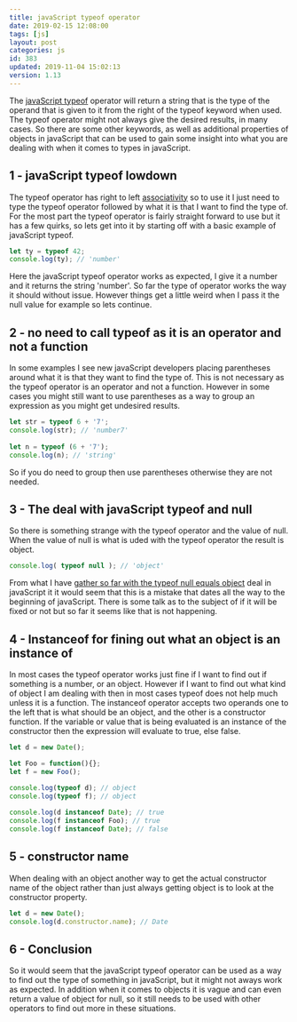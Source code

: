 ```yaml
---
title: javaScript typeof operator
date: 2019-02-15 12:08:00
tags: [js]
layout: post
categories: js
id: 383
updated: 2019-11-04 15:02:13
version: 1.13
---
```


The [javaScript typeof](https://developer.mozilla.org/en-US/docs/Web/JavaScript/Reference/Operators/typeof) operator will return a string that is the type of the operand that is given to it from the right of the typeof keyword when used. The typeof operator might not always give the desired results, in many cases. So there are some other keywords, as well as additional properties of objects in javaScript that can be used to gain some insight into what you are dealing with when it comes to types in javaScript.

<!-- more -->

## 1 - javaScript typeof lowdown

The typeof operator has right to left [associativity](/2019/02/02/js-operator-precedence/) so to use it I just need to type the typeof operator followed by what it is that I want to find the type of. For the most part the typeof operator is fairly straight forward to use but it has a few quirks, so lets get into it by starting off with a basic example of javaScript typeof.

```js
let ty = typeof 42;
console.log(ty); // 'number'
```

Here the javaScript typeof operator works as expected, I give it a number and it returns the string 'number'. So far the type of operator works the way it should without issue. However things get a little weird when I pass it the null value for example so lets continue.

## 2 - no need to call typeof as it is an operator and not a function

In some examples I see new javaScript developers placing parentheses around what it is that they want to find the type of. This is not necessary as the typeof operator is an operator and not a function. However in some cases you might still want to use parentheses as a way to group an expression as you might get undesired results.

```js
let str = typeof 6 + '7';
console.log(str); // 'number7'
 
let n = typeof (6 + '7');
console.log(n); // 'string'
```

So if you do need to group then use parentheses otherwise they are not needed.


## 3 - The deal with javaScript typeof and null

So there is something strange with the typeof operator and the value of null. When the value of null is what is uded with the typeof operator the result is object.

```js
console.log( typeof null ); // 'object'
```

From  what I have [gather so far with the typeof null equals object](https://stackoverflow.com/questions/18808226/why-is-typeof-null-object) deal in javaScript it it would seem that this is a mistake that dates all the way to the beginning of javaScript. There is some talk as to the subject of if it will be fixed or not but so far it seems like that is not happening.

## 4 - Instanceof for fining out what an object is an instance of

In most cases the typeof operator works just fine if I want to find out if something is a number, or an object. However if I want to find out what kind of object I am dealing with then in most cases typeof does not help much unless it is a function. The instanceof operator accepts two operands one to the left that is what should be an object, and the other is a constructor function. If the variable or value that is being evaluated is an instance of the constructor then the expression will evaluate to true, else false.

```js
let d = new Date();

let Foo = function(){};
let f = new Foo();

console.log(typeof d); // object
console.log(typeof f); // object
 
console.log(d instanceof Date); // true
console.log(f instanceof Foo); // true
console.log(f instanceof Date); // false
```

## 5 - constructor name

When dealing with an object another way to get the actual constructor name of the object rather than just always getting object is to look at the constructor property.

```js
let d = new Date();
console.log(d.constructor.name); // Date
```

## 6 - Conclusion

So it would seem that the javaScript typeof operator can be used as a way to find out the type of something in javaScript, but it might not aways work as expected. In addition when it comes to objects it is vague and can even return a value of object for null, so it still needs to be used with other operators to find out more in these situations.